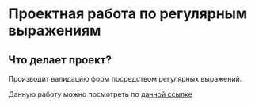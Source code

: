 # Проектная работа по регулярным выражениям
## Что делает проект?
Производит валидацию форм посредством регулярных выражений.

   Данную работу можно посмотреть по [данной ссылке](platon.github.io)

